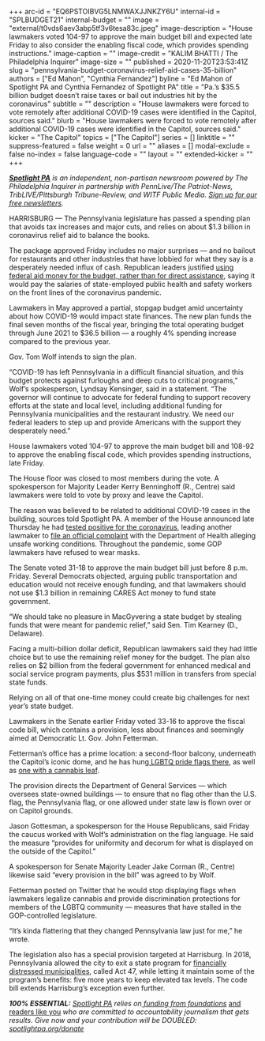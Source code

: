 +++
arc-id = "EQ6PSTOIBVG5LNMWAXJJNKZY6U"
internal-id = "SPLBUDGET21"
internal-budget = ""
image = "external/t0vds6aev3abp5tf3v6tesa83c.jpeg"
image-description = "House lawmakers voted 104-97 to approve the main budget bill and expected late Friday to also consider the enabling fiscal code, which provides spending instructions."
image-caption = ""
image-credit = "KALIM BHATTI / The Philadelphia Inquirer"
image-size = ""
published = 2020-11-20T23:53:41Z
slug = "pennsylvania-budget-coronavirus-relief-aid-cases-35-billion"
authors = ["Ed Mahon", "Cynthia Fernandez"]
byline = "Ed Mahon of Spotlight PA and Cynthia Fernandez of Spotlight PA"
title = "Pa.’s $35.5 billion budget doesn’t raise taxes or bail out industries hit by the coronavirus"
subtitle = ""
description = "House lawmakers were forced to vote remotely after additional COVID-19 cases were identified in the Capitol, sources said."
blurb = "House lawmakers were forced to vote remotely after additional COVID-19 cases were identified in the Capitol, sources said."
kicker = "The Capitol"
topics = ["The Capitol"]
series = []
linktitle = ""
suppress-featured = false
weight = 0
url = ""
aliases = []
modal-exclude = false
no-index = false
language-code = ""
layout = ""
extended-kicker = ""
+++

<a href="https://www.spotlightpa.org/"><i><b>Spotlight PA</b></i></a><i> is an independent, non-partisan newsroom powered by The Philadelphia Inquirer in partnership with PennLive/The Patriot-News, TribLIVE/Pittsburgh Tribune-Review, and WITF Public Media. </i><a href="https://www.spotlightpa.org/newsletters"><i>Sign up for our free newsletters</i></a><i>.</i>

HARRISBURG — The Pennsylvania legislature has passed a spending plan that avoids tax increases and major cuts, and relies on about $1.3 billion in coronavirus relief aid to balance the books.

The package approved Friday includes no major surprises — and no bailout for restaurants and other industries that have lobbied for what they say is a desperately needed influx of cash. Republican leaders justified <a href="https://www.spotlightpa.org/news/2020/11/pennsylvania-budget-coronavirus-relief-aid-restaurants-providers/">using federal aid money for the budget, rather than for direct assistance</a>, saying it would pay the salaries of state-employed public health and safety workers on the front lines of the coronavirus pandemic.

Lawmakers in May approved a partial, stopgap budget amid uncertainty about how COVID-19 would impact state finances. The new plan funds the final seven months of the fiscal year, bringing the total operating budget through June 2021 to $36.5 billion — a roughly 4% spending increase compared to the previous year.

Gov. Tom Wolf intends to sign the plan.

“COVID-19 has left Pennsylvania in a difficult financial situation, and this budget protects against furloughs and deep cuts to critical programs,” Wolf’s spokesperson, Lyndsay Kensinger, said in a statement. “The governor will continue to advocate for federal funding to support recovery efforts at the state and local level, including additional funding for Pennsylvania municipalities and the restaurant industry. We need our federal leaders to step up and provide Americans with the support they desperately need.”

<script src="https://www.spotlightpa.org/embed.js" async></script><div data-spl-embed-version="1" data-spl-src="https://www.spotlightpa.org/embeds/newsletter/"></div>

House lawmakers voted 104-97 to approve the main budget bill and 108-92 to approve the enabling fiscal code, which provides spending instructions, late Friday.

The House floor was closed to most members during the vote. A spokesperson for Majority Leader Kerry Benninghoff (R., Centre) said lawmakers were told to vote by proxy and leave the Capitol.

The reason was believed to be related to additional COVID-19 cases in the building, sources told Spotlight PA. A member of the House announced late Thursday he had <a href="https://www.spotlightpa.org/news/2020/11/pennsylvania-lawmaker-coronavirus-positive-unsafe-working-conditions/">tested positive for the coronavirus</a>, leading another lawmaker to <a href="https://www.spotlightpa.org/news/2020/11/pennsylvania-lawmaker-coronavirus-positive-unsafe-working-conditions/">file an official complaint</a> with the Department of Health alleging unsafe working conditions. Throughout the pandemic, some GOP lawmakers have refused to wear masks.

The Senate voted 31-18 to approve the main budget bill just before 8 p.m. Friday. Several Democrats objected, arguing public transportation and education would not receive enough funding, and that lawmakers should not use $1.3 billion in remaining CARES Act money to fund state government.

“We should take no pleasure in MacGyvering a state budget by stealing funds that were meant for pandemic relief,” said Sen. Tim Kearney (D., Delaware).

Facing a multi-billion dollar deficit, Republican lawmakers said they had little choice but to use the remaining relief money for the budget. The plan also relies on $2 billion from the federal government for enhanced medical and social service program payments, plus $531 million in transfers from special state funds.

Relying on all of that one-time money could create big challenges for next year’s state budget.

Lawmakers in the Senate earlier Friday voted 33-16 to approve the fiscal code bill, which contains a provision, less about finances and seemingly aimed at Democratic Lt. Gov. John Fetterman.

Fetterman’s office has a prime location: a second-floor balcony, underneath the Capitol’s iconic dome, and he has hung<a href="https://www.pennlive.com/news/2019/06/lt-gov-john-fetterman-uses-prime-state-capitol-real-estate-to-make-a-gay-pride-statement.html"> LGBTQ pride flags there</a>, as well as <a href="https://twitter.com/JohnFetterman/status/1329178115390705665/photo/1">one with a cannabis leaf</a>.

The provision directs the Department of General Services — which oversees state-owned buildings — to ensure that no flag other than the U.S. flag, the Pennsylvania flag, or one allowed under state law is flown over or on Capitol grounds.

<script src="https://www.spotlightpa.org/embed.js" async></script><div data-spl-embed-version="1" data-spl-src="https://www.spotlightpa.org/embeds/donate/?teaser_text=Spotlight%20PA%20provides%20essential%2C%20public-service%20journalism%20thanks%20to%20its%20dedicated%20and%20passionate%20members.%20%3Cb%3EJoin%20today%20and%20we'll%20DOUBLE%20your%20gift.%3C%2Fb%3E&cta_text=YES%2C%20DOUBLE%20MY%20GIFT&eyebrow_text=BECOME%20A%20MEMBER"></div>

Jason Gottesman, a spokesperson for the House Republicans, said Friday the caucus worked with Wolf’s administration on the flag language. He said the measure “provides for uniformity and decorum for what is displayed on the outside of the Capitol.”

A spokesperson for Senate Majority Leader Jake Corman (R., Centre) likewise said “every provision in the bill” was agreed to by Wolf.

Fetterman posted on Twitter that he would stop displaying flags when lawmakers legalize cannabis and provide discrimination protections for members of the LGBTQ community — measures that have stalled in the GOP-controlled legislature.

“It’s kinda flattering that they changed Pennsylvania law just for me,” he wrote.

The legislation also has a special provision targeted at Harrisburg. In 2018, Pennsylvania allowed the city to exit a state program for <a href="http://harrisburgpa.gov/act47/">financially distressed municipalities</a>, called Act 47, while letting it maintain some of the program’s benefits: five more years to keep elevated tax levels. The code bill extends Harrisburg’s exception even further.

<i><b>100% ESSENTIAL:</b></i><i> </i><a href="https://www.spotlightpa.org/"><i>Spotlight PA</i></a><i> relies on</i><a href="https://www.spotlightpa.org/support"><i> funding from foundations</i></a><i> </i><a href="https://www.spotlightpa.org/support">and readers like you</a><i> who are committed to accountability journalism that gets results. Give now and your contribution will be DOUBLED: </i><a href="http://spotlightpa.org/donate"><i>spotlightpa.org/donate</i></a>
